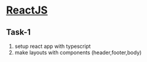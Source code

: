 # [ReactJS](https://reactjs.org/)

## Task-1
1. setup react app with typescript
2. make layouts with components (header,footer,body)
